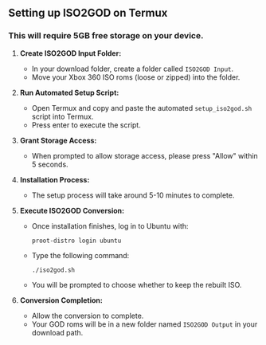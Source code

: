 ## Setting up ISO2GOD on Termux

### This will require 5GB free storage on your device.

1. **Create ISO2GOD Input Folder:**
   - In your download folder, create a folder called `ISO2GOD Input`.
   - Move your Xbox 360 ISO roms (loose or zipped) into the folder.

2. **Run Automated Setup Script:**
   - Open Termux and copy and paste the automated `setup_iso2god.sh` script into Termux.
   - Press enter to execute the script.

3. **Grant Storage Access:**
   - When prompted to allow storage access, please press "Allow" within 5 seconds.

4. **Installation Process:**
   - The setup process will take around 5-10 minutes to complete.

5. **Execute ISO2GOD Conversion:**
   - Once installation finishes, log in to Ubuntu with:
     ```
     proot-distro login ubuntu
     ```
   - Type the following command:
     ```
     ./iso2god.sh
     ```
   - You will be prompted to choose whether to keep the rebuilt ISO.

6. **Conversion Completion:**
   - Allow the conversion to complete.
   - Your GOD roms will be in a new folder named `ISO2GOD Output` in your download path.
